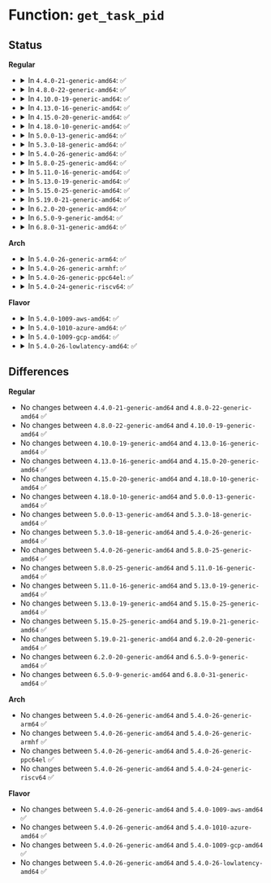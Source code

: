 # Function: <code>get_task_pid</code>

## Status
<b>Regular</b>
<ul>
<li>
<details>
<summary>In <code>4.4.0-21-generic-amd64</code>: ✅</summary>

```c
struct pid * get_task_pid(struct task_struct * task, enum pid_type type)
```

```json
{
  "name": "get_task_pid",
  "collision_type": "Unique Global",
  "inline_type": "No",
  "funcs": [
    {
      "addr": 18446744071579491232,
      "name": "get_task_pid",
      "external": true,
      "loc": "kernel/pid.c:464",
      "file": "kernel/pid.c",
      "inline": "seen, unknown",
      "caller_inline": [],
      "caller_func": [
        "kernel/fork.c:_do_fork",
        "kernel/exit.c:SyS_waitpid",
        "fs/proc/base.c:proc_pid_make_inode",
        "net/ipv6/ip6_flowlabel.c:fl_create"
      ]
    }
  ],
  "symbols": [
    {
      "addr": 18446744071579491232,
      "name": "get_task_pid",
      "section": ".text",
      "bind": "STB_GLOBAL",
      "size": 47
    }
  ]
}
```
</details>
</li>
<li>
<details>
<summary>In <code>4.8.0-22-generic-amd64</code>: ✅</summary>

```c
struct pid * get_task_pid(struct task_struct * task, enum pid_type type)
```

```json
{
  "name": "get_task_pid",
  "collision_type": "Unique Global",
  "inline_type": "No",
  "funcs": [
    {
      "addr": 18446744071579505152,
      "name": "get_task_pid",
      "external": true,
      "loc": "kernel/pid.c:464",
      "file": "kernel/pid.c",
      "inline": "seen, unknown",
      "caller_inline": [],
      "caller_func": [
        "kernel/fork.c:_do_fork",
        "kernel/exit.c:SyS_waitpid",
        "fs/proc/base.c:proc_pid_make_inode",
        "net/ipv6/ip6_flowlabel.c:fl_create"
      ]
    }
  ],
  "symbols": [
    {
      "addr": 18446744071579505152,
      "name": "get_task_pid",
      "section": ".text",
      "bind": "STB_GLOBAL",
      "size": 47
    }
  ]
}
```
</details>
</li>
<li>
<details>
<summary>In <code>4.10.0-19-generic-amd64</code>: ✅</summary>

```c
struct pid * get_task_pid(struct task_struct * task, enum pid_type type)
```

```json
{
  "name": "get_task_pid",
  "collision_type": "Unique Global",
  "inline_type": "No",
  "funcs": [
    {
      "addr": 18446744071579525824,
      "name": "get_task_pid",
      "external": true,
      "loc": "kernel/pid.c:464",
      "file": "kernel/pid.c",
      "inline": "seen, unknown",
      "caller_inline": [],
      "caller_func": [
        "kernel/fork.c:_do_fork",
        "kernel/exit.c:SyS_waitpid",
        "fs/proc/base.c:proc_pid_make_inode",
        "net/ipv6/ip6_flowlabel.c:fl_create"
      ]
    }
  ],
  "symbols": [
    {
      "addr": 18446744071579525824,
      "name": "get_task_pid",
      "section": ".text",
      "bind": "STB_GLOBAL",
      "size": 47
    }
  ]
}
```
</details>
</li>
<li>
<details>
<summary>In <code>4.13.0-16-generic-amd64</code>: ✅</summary>

```c
struct pid * get_task_pid(struct task_struct * task, enum pid_type type)
```

```json
{
  "name": "get_task_pid",
  "collision_type": "Unique Global",
  "inline_type": "No",
  "funcs": [
    {
      "addr": 18446744071579513504,
      "name": "get_task_pid",
      "external": true,
      "loc": "kernel/pid.c:465",
      "file": "kernel/pid.c",
      "inline": "seen, unknown",
      "caller_inline": [],
      "caller_func": [
        "kernel/fork.c:_do_fork",
        "kernel/exit.c:kernel_wait4",
        "fs/proc/base.c:proc_pid_make_inode",
        "net/ipv6/ip6_flowlabel.c:fl_create"
      ]
    }
  ],
  "symbols": [
    {
      "addr": 18446744071579513504,
      "name": "get_task_pid",
      "section": ".text",
      "bind": "STB_GLOBAL",
      "size": 47
    }
  ]
}
```
</details>
</li>
<li>
<details>
<summary>In <code>4.15.0-20-generic-amd64</code>: ✅</summary>

```c
struct pid * get_task_pid(struct task_struct * task, enum pid_type type)
```

```json
{
  "name": "get_task_pid",
  "collision_type": "Unique Global",
  "inline_type": "No",
  "funcs": [
    {
      "addr": 18446744071579540208,
      "name": "get_task_pid",
      "external": true,
      "loc": "kernel/pid.c:334",
      "file": "kernel/pid.c",
      "inline": "seen, unknown",
      "caller_inline": [],
      "caller_func": [
        "kernel/fork.c:_do_fork",
        "kernel/exit.c:kernel_wait4",
        "fs/proc/base.c:proc_pid_make_inode",
        "net/ipv6/ip6_flowlabel.c:fl_create"
      ]
    }
  ],
  "symbols": [
    {
      "addr": 18446744071579540208,
      "name": "get_task_pid",
      "section": ".text",
      "bind": "STB_GLOBAL",
      "size": 49
    }
  ]
}
```
</details>
</li>
<li>
<details>
<summary>In <code>4.18.0-10-generic-amd64</code>: ✅</summary>

```c
struct pid * get_task_pid(struct task_struct * task, enum pid_type type)
```

```json
{
  "name": "get_task_pid",
  "collision_type": "Unique Global",
  "inline_type": "No",
  "funcs": [
    {
      "addr": 18446744071579567888,
      "name": "get_task_pid",
      "external": true,
      "loc": "kernel/pid.c:359",
      "file": "kernel/pid.c",
      "inline": "seen, unknown",
      "caller_inline": [],
      "caller_func": [
        "kernel/fork.c:_do_fork",
        "kernel/exit.c:kernel_wait4",
        "fs/proc/base.c:proc_pid_make_inode",
        "net/ipv6/ip6_flowlabel.c:fl_create",
        "net/xdp/xdp_umem.c:xdp_umem_create"
      ]
    }
  ],
  "symbols": [
    {
      "addr": 18446744071579567888,
      "name": "get_task_pid",
      "section": ".text",
      "bind": "STB_GLOBAL",
      "size": 48
    }
  ]
}
```
</details>
</li>
<li>
<details>
<summary>In <code>5.0.0-13-generic-amd64</code>: ✅</summary>

```c
struct pid * get_task_pid(struct task_struct * task, enum pid_type type)
```

```json
{
  "name": "get_task_pid",
  "collision_type": "Unique Global",
  "inline_type": "No",
  "funcs": [
    {
      "addr": 18446744071579605056,
      "name": "get_task_pid",
      "external": true,
      "loc": "kernel/pid.c:368",
      "file": "kernel/pid.c",
      "inline": "seen, unknown",
      "caller_inline": [],
      "caller_func": [
        "kernel/fork.c:_do_fork",
        "kernel/exit.c:kernel_wait4",
        "fs/proc/base.c:proc_pid_make_inode",
        "net/ipv6/ip6_flowlabel.c:fl_create",
        "net/xdp/xdp_umem.c:xdp_umem_create"
      ]
    }
  ],
  "symbols": [
    {
      "addr": 18446744071579605056,
      "name": "get_task_pid",
      "section": ".text",
      "bind": "STB_GLOBAL",
      "size": 53
    }
  ]
}
```
</details>
</li>
<li>
<details>
<summary>In <code>5.3.0-18-generic-amd64</code>: ✅</summary>

```c
struct pid * get_task_pid(struct task_struct * task, enum pid_type type)
```

```json
{
  "name": "get_task_pid",
  "collision_type": "Unique Global",
  "inline_type": "No",
  "funcs": [
    {
      "addr": 18446744071579629728,
      "name": "get_task_pid",
      "external": true,
      "loc": "kernel/pid.c:371",
      "file": "kernel/pid.c",
      "inline": "seen, unknown",
      "caller_inline": [],
      "caller_func": [
        "kernel/fork.c:_do_fork",
        "kernel/exit.c:kernel_wait4",
        "fs/proc/base.c:proc_pid_make_inode",
        "net/ipv6/ip6_flowlabel.c:fl_create"
      ]
    }
  ],
  "symbols": [
    {
      "addr": 18446744071579629728,
      "name": "get_task_pid",
      "section": ".text",
      "bind": "STB_GLOBAL",
      "size": 55
    }
  ]
}
```
</details>
</li>
<li>
<details>
<summary>In <code>5.4.0-26-generic-amd64</code>: ✅</summary>

```c
struct pid * get_task_pid(struct task_struct * task, enum pid_type type)
```

```json
{
  "name": "get_task_pid",
  "collision_type": "Unique Global",
  "inline_type": "No",
  "funcs": [
    {
      "addr": 18446744071579655280,
      "name": "get_task_pid",
      "external": true,
      "loc": "kernel/pid.c:371",
      "file": "kernel/pid.c",
      "inline": "seen, unknown",
      "caller_inline": [],
      "caller_func": [
        "kernel/fork.c:_do_fork",
        "kernel/exit.c:kernel_wait4",
        "kernel/exit.c:kernel_waitid",
        "fs/proc/base.c:proc_pid_make_inode",
        "net/ipv6/ip6_flowlabel.c:fl_create"
      ]
    }
  ],
  "symbols": [
    {
      "addr": 18446744071579655280,
      "name": "get_task_pid",
      "section": ".text",
      "bind": "STB_GLOBAL",
      "size": 58
    }
  ]
}
```
</details>
</li>
<li>
<details>
<summary>In <code>5.8.0-25-generic-amd64</code>: ✅</summary>

```c
struct pid * get_task_pid(struct task_struct * task, enum pid_type type)
```

```json
{
  "name": "get_task_pid",
  "collision_type": "Unique Global",
  "inline_type": "No",
  "funcs": [
    {
      "addr": 18446744071579686240,
      "name": "get_task_pid",
      "external": true,
      "loc": "kernel/pid.c:437",
      "file": "kernel/pid.c",
      "inline": "seen, unknown",
      "caller_inline": [],
      "caller_func": [
        "kernel/fork.c:_do_fork",
        "kernel/exit.c:kernel_wait4",
        "kernel/exit.c:kernel_waitid",
        "fs/proc/base.c:proc_pid_make_inode",
        "net/ipv6/ip6_flowlabel.c:fl_create"
      ]
    }
  ],
  "symbols": [
    {
      "addr": 18446744071579686240,
      "name": "get_task_pid",
      "section": ".text",
      "bind": "STB_GLOBAL",
      "size": 130
    }
  ]
}
```
</details>
</li>
<li>
<details>
<summary>In <code>5.11.0-16-generic-amd64</code>: ✅</summary>

```c
struct pid * get_task_pid(struct task_struct * task, enum pid_type type)
```

```json
{
  "name": "get_task_pid",
  "collision_type": "Unique Global",
  "inline_type": "No",
  "funcs": [
    {
      "addr": 18446744071579664528,
      "name": "get_task_pid",
      "external": true,
      "loc": "kernel/pid.c:438",
      "file": "kernel/pid.c",
      "inline": "seen, unknown",
      "caller_inline": [],
      "caller_func": [
        "kernel/fork.c:kernel_clone",
        "kernel/exit.c:kernel_wait4",
        "kernel/exit.c:kernel_waitid",
        "fs/proc/base.c:proc_pid_make_inode",
        "net/ipv6/ip6_flowlabel.c:fl_create"
      ]
    }
  ],
  "symbols": [
    {
      "addr": 18446744071579664528,
      "name": "get_task_pid",
      "section": ".text",
      "bind": "STB_GLOBAL",
      "size": 115
    }
  ]
}
```
</details>
</li>
<li>
<details>
<summary>In <code>5.13.0-19-generic-amd64</code>: ✅</summary>

```c
struct pid * get_task_pid(struct task_struct * task, enum pid_type type)
```

```json
{
  "name": "get_task_pid",
  "collision_type": "Unique Global",
  "inline_type": "No",
  "funcs": [
    {
      "addr": 18446744071579671344,
      "name": "get_task_pid",
      "external": true,
      "loc": "kernel/pid.c:438",
      "file": "kernel/pid.c",
      "inline": "seen, unknown",
      "caller_inline": [],
      "caller_func": [
        "kernel/fork.c:kernel_clone",
        "kernel/exit.c:kernel_wait4",
        "kernel/exit.c:kernel_waitid",
        "fs/proc/base.c:proc_pid_make_inode",
        "net/ipv6/ip6_flowlabel.c:fl_create"
      ]
    }
  ],
  "symbols": [
    {
      "addr": 18446744071579671344,
      "name": "get_task_pid",
      "section": ".text",
      "bind": "STB_GLOBAL",
      "size": 115
    }
  ]
}
```
</details>
</li>
<li>
<details>
<summary>In <code>5.15.0-25-generic-amd64</code>: ✅</summary>

```c
struct pid * get_task_pid(struct task_struct * task, enum pid_type type)
```

```json
{
  "name": "get_task_pid",
  "collision_type": "Unique Global",
  "inline_type": "No",
  "funcs": [
    {
      "addr": 18446744071579749024,
      "name": "get_task_pid",
      "external": true,
      "loc": "kernel/pid.c:438",
      "file": "kernel/pid.c",
      "inline": "seen, unknown",
      "caller_inline": [],
      "caller_func": [
        "kernel/fork.c:kernel_clone",
        "kernel/exit.c:kernel_wait4",
        "kernel/exit.c:kernel_waitid",
        "fs/proc/base.c:proc_pid_make_inode",
        "net/ipv6/ip6_flowlabel.c:fl_create"
      ]
    }
  ],
  "symbols": [
    {
      "addr": 18446744071579749024,
      "name": "get_task_pid",
      "section": ".text",
      "bind": "STB_GLOBAL",
      "size": 138
    }
  ]
}
```
</details>
</li>
<li>
<details>
<summary>In <code>5.19.0-21-generic-amd64</code>: ✅</summary>

```c
struct pid * get_task_pid(struct task_struct * task, enum pid_type type)
```

```json
{
  "name": "get_task_pid",
  "collision_type": "Unique Global",
  "inline_type": "No",
  "funcs": [
    {
      "addr": 18446744071579853504,
      "name": "get_task_pid",
      "external": true,
      "loc": "kernel/pid.c:438",
      "file": "kernel/pid.c",
      "inline": "seen, unknown",
      "caller_inline": [],
      "caller_func": [
        "kernel/fork.c:kernel_clone",
        "kernel/exit.c:kernel_wait4",
        "kernel/exit.c:kernel_waitid",
        "fs/proc/base.c:proc_pid_make_inode",
        "net/ipv6/ip6_flowlabel.c:fl_create"
      ]
    }
  ],
  "symbols": [
    {
      "addr": 18446744071579853504,
      "name": "get_task_pid",
      "section": ".text",
      "bind": "STB_GLOBAL",
      "size": 163
    }
  ]
}
```
</details>
</li>
<li>
<details>
<summary>In <code>6.2.0-20-generic-amd64</code>: ✅</summary>

```c
struct pid * get_task_pid(struct task_struct * task, enum pid_type type)
```

```json
{
  "name": "get_task_pid",
  "collision_type": "Unique Global",
  "inline_type": "No",
  "funcs": [
    {
      "addr": 18446744071579994400,
      "name": "get_task_pid",
      "external": true,
      "loc": "kernel/pid.c:438",
      "file": "kernel/pid.c",
      "inline": "seen, unknown",
      "caller_inline": [],
      "caller_func": [
        "kernel/fork.c:kernel_clone",
        "kernel/exit.c:kernel_wait4",
        "kernel/exit.c:kernel_waitid",
        "fs/proc/base.c:proc_pid_make_inode",
        "net/ipv6/ip6_flowlabel.c:fl_create"
      ]
    }
  ],
  "symbols": [
    {
      "addr": 18446744071579994400,
      "name": "get_task_pid",
      "section": ".text",
      "bind": "STB_GLOBAL",
      "size": 163
    }
  ]
}
```
</details>
</li>
<li>
<details>
<summary>In <code>6.5.0-9-generic-amd64</code>: ✅</summary>

```c
struct pid * get_task_pid(struct task_struct * task, enum pid_type type)
```

```json
{
  "name": "get_task_pid",
  "collision_type": "Unique Global",
  "inline_type": "No",
  "funcs": [
    {
      "addr": 18446744071580048224,
      "name": "get_task_pid",
      "external": true,
      "loc": "kernel/pid.c:441",
      "file": "kernel/pid.c",
      "inline": "seen, unknown",
      "caller_inline": [],
      "caller_func": [
        "kernel/fork.c:kernel_clone",
        "kernel/exit.c:kernel_wait4",
        "kernel/exit.c:kernel_waitid",
        "fs/proc/base.c:proc_pid_make_inode",
        "net/ipv6/ip6_flowlabel.c:fl_create"
      ]
    }
  ],
  "symbols": [
    {
      "addr": 18446744071580048224,
      "name": "get_task_pid",
      "section": ".text",
      "bind": "STB_GLOBAL",
      "size": 163
    }
  ]
}
```
</details>
</li>
<li>
<details>
<summary>In <code>6.8.0-31-generic-amd64</code>: ✅</summary>

```c
struct pid * get_task_pid(struct task_struct * task, enum pid_type type)
```

```json
{
  "name": "get_task_pid",
  "collision_type": "Unique Global",
  "inline_type": "No",
  "funcs": [
    {
      "addr": 18446744071580090720,
      "name": "get_task_pid",
      "external": true,
      "loc": "kernel/pid.c:441",
      "file": "kernel/pid.c",
      "inline": "seen, unknown",
      "caller_inline": [],
      "caller_func": [
        "kernel/fork.c:kernel_clone",
        "kernel/exit.c:kernel_wait4",
        "kernel/exit.c:kernel_waitid_prepare",
        "fs/proc/base.c:proc_pid_make_inode",
        "net/ipv6/ip6_flowlabel.c:fl_create"
      ]
    }
  ],
  "symbols": [
    {
      "addr": 18446744071580090720,
      "name": "get_task_pid",
      "section": ".text",
      "bind": "STB_GLOBAL",
      "size": 163
    }
  ]
}
```
</details>
</li>
</ul>
<b>Arch</b>
<ul>
<li>
<details>
<summary>In <code>5.4.0-26-generic-arm64</code>: ✅</summary>

```c
struct pid * get_task_pid(struct task_struct * task, enum pid_type type)
```

```json
{
  "name": "get_task_pid",
  "collision_type": "Unique Global",
  "inline_type": "No",
  "funcs": [
    {
      "addr": 18446603336490828120,
      "name": "get_task_pid",
      "external": true,
      "loc": "kernel/pid.c:371",
      "file": "kernel/pid.c",
      "inline": "seen, unknown",
      "caller_inline": [],
      "caller_func": [
        "virt/kvm/kvm_main.c:kvm_vcpu_ioctl",
        "kernel/fork.c:_do_fork",
        "kernel/fork.c:_do_fork",
        "kernel/exit.c:kernel_wait4",
        "kernel/exit.c:kernel_waitid",
        "fs/proc/base.c:proc_pid_make_inode",
        "net/ipv6/ip6_flowlabel.c:fl_create"
      ]
    }
  ],
  "symbols": [
    {
      "addr": 18446603336490828120,
      "name": "get_task_pid",
      "section": ".text",
      "bind": "STB_GLOBAL",
      "size": 88
    }
  ]
}
```
</details>
</li>
<li>
<details>
<summary>In <code>5.4.0-26-generic-armhf</code>: ✅</summary>

```c
struct pid * get_task_pid(struct task_struct * task, enum pid_type type)
```

```json
{
  "name": "get_task_pid",
  "collision_type": "Unique Global",
  "inline_type": "No",
  "funcs": [
    {
      "addr": 3224859760,
      "name": "get_task_pid",
      "external": true,
      "loc": "kernel/pid.c:371",
      "file": "kernel/pid.c",
      "inline": "seen, unknown",
      "caller_inline": [],
      "caller_func": [
        "kernel/fork.c:_do_fork",
        "kernel/exit.c:kernel_wait4",
        "kernel/exit.c:kernel_waitid",
        "fs/proc/base.c:proc_pid_make_inode",
        "net/ipv6/ip6_flowlabel.c:fl_create"
      ]
    }
  ],
  "symbols": [
    {
      "addr": 3224859760,
      "name": "get_task_pid",
      "section": ".text",
      "bind": "STB_GLOBAL",
      "size": 72
    }
  ]
}
```
</details>
</li>
<li>
<details>
<summary>In <code>5.4.0-26-generic-ppc64el</code>: ✅</summary>

```c
struct pid * get_task_pid(struct task_struct * task, enum pid_type type)
```

```json
{
  "name": "get_task_pid",
  "collision_type": "Unique Global",
  "inline_type": "No",
  "funcs": [
    {
      "addr": 13835058055283661568,
      "name": "get_task_pid",
      "external": true,
      "loc": "kernel/pid.c:371",
      "file": "kernel/pid.c",
      "inline": "seen, unknown",
      "caller_inline": [],
      "caller_func": [
        "kernel/fork.c:_do_fork",
        "kernel/exit.c:kernel_wait4",
        "kernel/exit.c:kernel_waitid",
        "fs/proc/base.c:proc_pid_make_inode",
        "net/ipv6/ip6_flowlabel.c:fl_create"
      ]
    }
  ],
  "symbols": [
    {
      "addr": 13835058055283661568,
      "name": "get_task_pid",
      "section": ".text",
      "bind": "STB_GLOBAL",
      "size": 84
    }
  ]
}
```
</details>
</li>
<li>
<details>
<summary>In <code>5.4.0-24-generic-riscv64</code>: ✅</summary>

```c
struct pid * get_task_pid(struct task_struct * task, enum pid_type type)
```

```json
{
  "name": "get_task_pid",
  "collision_type": "Unique Global",
  "inline_type": "No",
  "funcs": [
    {
      "addr": 18446743936271499606,
      "name": "get_task_pid",
      "external": true,
      "loc": "kernel/pid.c:371",
      "file": "kernel/pid.c",
      "inline": "seen, unknown",
      "caller_inline": [],
      "caller_func": [
        "kernel/fork.c:_do_fork",
        "kernel/exit.c:kernel_wait4",
        "kernel/exit.c:kernel_waitid",
        "fs/proc/base.c:proc_pid_make_inode",
        "net/ipv6/ip6_flowlabel.c:fl_create"
      ]
    }
  ],
  "symbols": [
    {
      "addr": 18446743936271499606,
      "name": "get_task_pid",
      "section": ".text",
      "bind": "STB_GLOBAL",
      "size": 72
    }
  ]
}
```
</details>
</li>
</ul>
<b>Flavor</b>
<ul>
<li>
<details>
<summary>In <code>5.4.0-1009-aws-amd64</code>: ✅</summary>

```c
struct pid * get_task_pid(struct task_struct * task, enum pid_type type)
```

```json
{
  "name": "get_task_pid",
  "collision_type": "Unique Global",
  "inline_type": "No",
  "funcs": [
    {
      "addr": 18446744071579631600,
      "name": "get_task_pid",
      "external": true,
      "loc": "kernel/pid.c:371",
      "file": "kernel/pid.c",
      "inline": "seen, unknown",
      "caller_inline": [],
      "caller_func": [
        "kernel/fork.c:_do_fork",
        "kernel/exit.c:kernel_wait4",
        "kernel/exit.c:kernel_waitid",
        "fs/proc/base.c:proc_pid_make_inode",
        "net/ipv6/ip6_flowlabel.c:fl_create"
      ]
    }
  ],
  "symbols": [
    {
      "addr": 18446744071579631600,
      "name": "get_task_pid",
      "section": ".text",
      "bind": "STB_GLOBAL",
      "size": 58
    }
  ]
}
```
</details>
</li>
<li>
<details>
<summary>In <code>5.4.0-1010-azure-amd64</code>: ✅</summary>

```c
struct pid * get_task_pid(struct task_struct * task, enum pid_type type)
```

```json
{
  "name": "get_task_pid",
  "collision_type": "Unique Global",
  "inline_type": "No",
  "funcs": [
    {
      "addr": 18446744071579559936,
      "name": "get_task_pid",
      "external": true,
      "loc": "kernel/pid.c:371",
      "file": "kernel/pid.c",
      "inline": "seen, unknown",
      "caller_inline": [],
      "caller_func": [
        "kernel/fork.c:_do_fork",
        "kernel/exit.c:kernel_wait4",
        "kernel/exit.c:kernel_waitid",
        "fs/proc/base.c:proc_pid_make_inode",
        "net/ipv6/ip6_flowlabel.c:fl_create"
      ]
    }
  ],
  "symbols": [
    {
      "addr": 18446744071579559936,
      "name": "get_task_pid",
      "section": ".text",
      "bind": "STB_GLOBAL",
      "size": 58
    }
  ]
}
```
</details>
</li>
<li>
<details>
<summary>In <code>5.4.0-1009-gcp-amd64</code>: ✅</summary>

```c
struct pid * get_task_pid(struct task_struct * task, enum pid_type type)
```

```json
{
  "name": "get_task_pid",
  "collision_type": "Unique Global",
  "inline_type": "No",
  "funcs": [
    {
      "addr": 18446744071579628864,
      "name": "get_task_pid",
      "external": true,
      "loc": "kernel/pid.c:371",
      "file": "kernel/pid.c",
      "inline": "seen, unknown",
      "caller_inline": [],
      "caller_func": [
        "kernel/fork.c:_do_fork",
        "kernel/exit.c:kernel_wait4",
        "kernel/exit.c:kernel_waitid",
        "fs/proc/base.c:proc_pid_make_inode",
        "net/ipv6/ip6_flowlabel.c:fl_create"
      ]
    }
  ],
  "symbols": [
    {
      "addr": 18446744071579628864,
      "name": "get_task_pid",
      "section": ".text",
      "bind": "STB_GLOBAL",
      "size": 58
    }
  ]
}
```
</details>
</li>
<li>
<details>
<summary>In <code>5.4.0-26-lowlatency-amd64</code>: ✅</summary>

```c
struct pid * get_task_pid(struct task_struct * task, enum pid_type type)
```

```json
{
  "name": "get_task_pid",
  "collision_type": "Unique Global",
  "inline_type": "No",
  "funcs": [
    {
      "addr": 18446744071579662608,
      "name": "get_task_pid",
      "external": true,
      "loc": "kernel/pid.c:371",
      "file": "kernel/pid.c",
      "inline": "seen, unknown",
      "caller_inline": [],
      "caller_func": [
        "kernel/fork.c:_do_fork",
        "kernel/exit.c:kernel_wait4",
        "kernel/exit.c:kernel_waitid",
        "fs/proc/base.c:proc_pid_make_inode",
        "net/ipv6/ip6_flowlabel.c:fl_create"
      ]
    }
  ],
  "symbols": [
    {
      "addr": 18446744071579662608,
      "name": "get_task_pid",
      "section": ".text",
      "bind": "STB_GLOBAL",
      "size": 84
    }
  ]
}
```
</details>
</li>
</ul>

## Differences
<b>Regular</b>
<ul>
<li>
No changes between <code>4.4.0-21-generic-amd64</code> and <code>4.8.0-22-generic-amd64</code> ✅
</li>
<li>
No changes between <code>4.8.0-22-generic-amd64</code> and <code>4.10.0-19-generic-amd64</code> ✅
</li>
<li>
No changes between <code>4.10.0-19-generic-amd64</code> and <code>4.13.0-16-generic-amd64</code> ✅
</li>
<li>
No changes between <code>4.13.0-16-generic-amd64</code> and <code>4.15.0-20-generic-amd64</code> ✅
</li>
<li>
No changes between <code>4.15.0-20-generic-amd64</code> and <code>4.18.0-10-generic-amd64</code> ✅
</li>
<li>
No changes between <code>4.18.0-10-generic-amd64</code> and <code>5.0.0-13-generic-amd64</code> ✅
</li>
<li>
No changes between <code>5.0.0-13-generic-amd64</code> and <code>5.3.0-18-generic-amd64</code> ✅
</li>
<li>
No changes between <code>5.3.0-18-generic-amd64</code> and <code>5.4.0-26-generic-amd64</code> ✅
</li>
<li>
No changes between <code>5.4.0-26-generic-amd64</code> and <code>5.8.0-25-generic-amd64</code> ✅
</li>
<li>
No changes between <code>5.8.0-25-generic-amd64</code> and <code>5.11.0-16-generic-amd64</code> ✅
</li>
<li>
No changes between <code>5.11.0-16-generic-amd64</code> and <code>5.13.0-19-generic-amd64</code> ✅
</li>
<li>
No changes between <code>5.13.0-19-generic-amd64</code> and <code>5.15.0-25-generic-amd64</code> ✅
</li>
<li>
No changes between <code>5.15.0-25-generic-amd64</code> and <code>5.19.0-21-generic-amd64</code> ✅
</li>
<li>
No changes between <code>5.19.0-21-generic-amd64</code> and <code>6.2.0-20-generic-amd64</code> ✅
</li>
<li>
No changes between <code>6.2.0-20-generic-amd64</code> and <code>6.5.0-9-generic-amd64</code> ✅
</li>
<li>
No changes between <code>6.5.0-9-generic-amd64</code> and <code>6.8.0-31-generic-amd64</code> ✅
</li>
</ul>
<b>Arch</b>
<ul>
<li>
No changes between <code>5.4.0-26-generic-amd64</code> and <code>5.4.0-26-generic-arm64</code> ✅
</li>
<li>
No changes between <code>5.4.0-26-generic-amd64</code> and <code>5.4.0-26-generic-armhf</code> ✅
</li>
<li>
No changes between <code>5.4.0-26-generic-amd64</code> and <code>5.4.0-26-generic-ppc64el</code> ✅
</li>
<li>
No changes between <code>5.4.0-26-generic-amd64</code> and <code>5.4.0-24-generic-riscv64</code> ✅
</li>
</ul>
<b>Flavor</b>
<ul>
<li>
No changes between <code>5.4.0-26-generic-amd64</code> and <code>5.4.0-1009-aws-amd64</code> ✅
</li>
<li>
No changes between <code>5.4.0-26-generic-amd64</code> and <code>5.4.0-1010-azure-amd64</code> ✅
</li>
<li>
No changes between <code>5.4.0-26-generic-amd64</code> and <code>5.4.0-1009-gcp-amd64</code> ✅
</li>
<li>
No changes between <code>5.4.0-26-generic-amd64</code> and <code>5.4.0-26-lowlatency-amd64</code> ✅
</li>
</ul>

